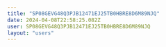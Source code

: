 ```yaml
---
title: "SP08GEVG48Q3PJB12471EJ25TB0HBRE8D6M89NJQ"
date: 2024-04-08T22:58:25.082Z
user: SP08GEVG48Q3PJB12471EJ25TB0HBRE8D6M89NJQ
layout: "users"
---
```

    